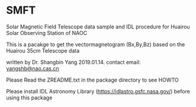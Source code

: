 # SMFT
Solar Magnetic Field Telescope  data sample and IDL procedure for Huairou Solar Observing Station of NAOC

This is a pacakge to get the vectormagnetogram (Bx,By,Bz)  based on the Huairou 35cm Telescope data

written by Dr. Shangbin Yang  2019.01.14.  contact email: yangshb@nao.cas.cn

Please Read the ZREADME.txt in the package directory to see HOWTO

Please install IDL Astronomy Library (https://idlastro.gsfc.nasa.gov/) before using this package
